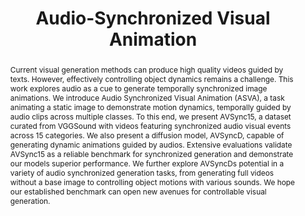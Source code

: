 ---
id:             2024-asva
title:          "Audio-Synchronized Visual Animation"
authors:        [Lin, ShentongMo, Yijing Zhang, Me]
venue:          arxiv preprint
year:           "2024-03"
thumbnail:      assets/publications/2024-asva/agva.gif
bibtex:         "@Article{zhang2024asva,<br>&emsp;title={Audio-Synchronized Visual Animation},<br>&emsp;author={Lin Zhang, Shentong Mo, Yijing Zhang, Pedro Morgado},<br>&emsp;journal={ArXiv},<br>&emsp;year={2024}<br>&emsp;}"
links:
    paper:      https://arxiv.org/abs/2403.05659
    bibtex:     assets/publications/2024-asva/ref.txt

layout: project
short_title: Audio-Synchronized Visual Animation
abstract: "Current visual generation methods can produce high quality videos guided by texts. However, effectively controlling object dynamics remains a challenge. This work explores audio as a cue to generate temporally synchronized image animations. We introduce Audio Synchronized Visual Animation (ASVA), a task animating a static image to demonstrate motion dynamics, temporally guided by audio clips across multiple classes. To this end, we present AVSync15, a dataset curated from VGGSound with videos featuring synchronized audio visual events across 15 categories. We also present a diffusion model, AVSyncD, capable of generating dynamic animations guided by audios. Extensive evaluations validate AVSync15 as a reliable benchmark for synchronized generation and demonstrate our models superior performance. We further explore AVSyncDs potential in a variety of audio synchronized generation tasks, from generating full videos without a base image to controlling object motions with various sounds. We hope our established benchmark can open new avenues for controllable visual generation."

---